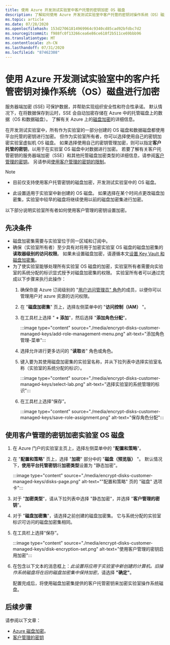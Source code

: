 ```yaml
---
title: 使用 Azure 开发测试实验室中客户托管的密钥加密 OS 磁盘
description: 了解如何使用 Azure 开发测试实验室中客户托管的密钥对操作系统（OS）磁盘进行加密。
ms.topic: article
ms.date: 07/28/2020
ms.openlocfilehash: 153d27061814969964c9340cd85cad92bfdbc7d2
ms.sourcegitcommit: f988fc0f13266cea6e86ce618f2b511ce69bbb96
ms.translationtype: MT
ms.contentlocale: zh-CN
ms.lasthandoff: 07/31/2020
ms.locfileid: "87462308"
---
```

# <a name="encrypt-operating-system-os-disks-using-customer-managed-keys-in-azure-devtest-labs"></a>使用 Azure 开发测试实验室中的客户托管密钥对操作系统（OS）磁盘进行加密
服务器端加密 (SSE) 可保护数据，并帮助实现组织安全性和符合性承诺。 默认情况下，在将数据保存到云时，SSE 会自动加密存储在 Azure 中的托管磁盘上的数据（OS 和数据磁盘）。 了解有关 Azure 上的[磁盘加密](../virtual-machines/windows/disk-encryption.md)的详细信息。 

在开发测试实验室中，所有作为实验室的一部分创建的 OS 磁盘和数据磁盘都使用平台托管的密钥进行加密。 但作为实验室所有者，你可以选择使用自己的密钥加密实验室虚拟机 OS 磁盘。 如果选择使用自己的密钥管理加密，则可以指定**客户托管的密钥**，以用于在实验室 OS 磁盘中对数据进行加密。 若要了解有关客户托管密钥的服务器端加密（SSE）和其他托管磁盘加密类型的详细信息，请参阅[客户管理的密钥](../virtual-machines/windows/disk-encryption.md#customer-managed-keys)。 另请参阅[使用客户管理的密钥的限制](/virtual-machines/windows/disks-enable-customer-managed-keys-portal.md#restrictions)。


> [!NOTE]
> - 目前仅支持使用客户托管密钥的磁盘加密，开发测试实验室中的 OS 磁盘。 
> 
> - 此设置适用于实验室中新创建的 OS 磁盘。 如果选择在某个时间点更改磁盘加密集，实验室中较早的磁盘将继续使用以前的磁盘加密集进行加密。 

以下部分说明实验室所有者如何使用客户管理的密钥设置加密。

## <a name="pre-requisites"></a>先决条件

- 磁盘加密集需要与实验室位于同一区域和订阅中。 
- 确保（实验室所有者）至少具有对将用于加密实验室 OS 磁盘的磁盘加密集的**读取器级别的访问权限**。 如果未设置磁盘加密，请遵循本文[设置 Key Vault 和磁盘加密集](../virtual-machines/windows/disks-enable-customer-managed-keys-portal.md#set-up-your-azure-key-vault)。 
- 为了使实验室能够处理所有实验室 OS 磁盘的加密，实验室所有者需要向实验室的系统分配的标识显式授予对磁盘加密集的权限。 实验室所有者可以通过完成以下步骤来执行此操作：
    1. 确保你是 Azure 订阅级别的 "[用户访问管理员" 角色](/role-based-access-control/built-in-roles.md#user-access-administrator)的成员，以便你可以管理用户对 azure 资源的访问权限。 
    1. 在 "**磁盘加密集**" 页上，选择左侧菜单中的 "**访问控制（IAM）** "。 
    1. 在工具栏上选择 " **+ 添加**"，然后选择 "**添加角色分配**"。  

        :::image type="content" source="./media/encrypt-disks-customer-managed-keys/add-role-management-menu.png" alt-text="添加角色管理-菜单":::
    1. 选择允许进行更多访问的 "**读取**者" 角色或角色。 
    1. 键入要为其使用磁盘加密集的实验室名称，并从下拉列表中选择实验室名称（实验室的系统分配的标识）。 
    
        :::image type="content" source="./media/encrypt-disks-customer-managed-keys/select-lab.png" alt-text="选择实验室的系统管理的标识":::        
    1. 在工具栏上选择“保存”。 

        :::image type="content" source="./media/encrypt-disks-customer-managed-keys/save-role-assignment.png" alt-text="保存角色分配":::
## <a name="encrypt-lab-os-disks-with-a-customer-managed-key"></a>使用客户管理的密钥加密实验室 OS 磁盘 

1. 在 Azure 门户的实验室主页上，选择左侧菜单中的 "**配置和策略**"。 
1. 在 "**配置和策略**" 页上，选择 "**加密**" 部分中的 "**磁盘（预览版）** "。 默认情况下，**使用平台托管密钥**将**加密类型**设置为 "静态加密"。

    :::image type="content" source="./media/encrypt-disks-customer-managed-keys/disks-page.png" alt-text=""配置和策略" 页的 "磁盘" 选项卡":::
1. 对于 "**加密类型**"，请从下拉列表中选择 "静态加密"，并选择 "**客户管理的密钥**"。 
1. 对于 "**磁盘加密集**"，请选择之前创建的磁盘加密集。 它与系统分配的实验室标识可访问的磁盘加密集相同。
1. 在工具栏上选择“保存”。 

    :::image type="content" source="./media/encrypt-disks-customer-managed-keys/disk-encryption-set.png" alt-text="使用客户管理的密钥启用加密":::
1. 在包含以下文本的消息框上：*此设置将应用于实验室中新创建的计算机。旧操作系统磁盘将在旧的磁盘加密集中保持加密*，请选择 **"确定"**。 

    配置完成后，将使用磁盘加密集提供的客户托管密钥来加密实验室操作系统磁盘。 

## <a name="next-steps"></a>后续步骤
请参阅以下文章： 

- [Azure 磁盘加密](../virtual-machines/windows/disk-encryption.md)。 
- [客户管理的密钥](../virtual-machines/windows/disk-encryption.md#customer-managed-keys) 
